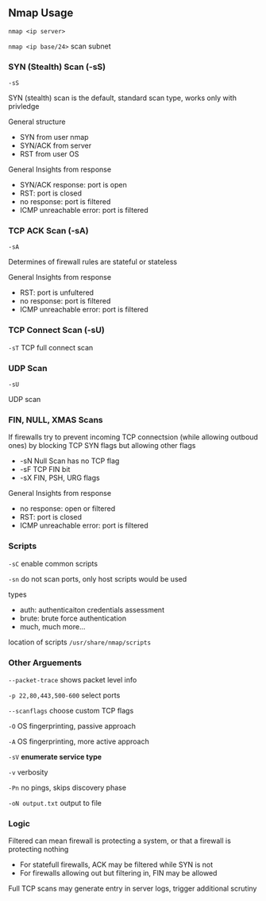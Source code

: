 ## Nmap Usage

`nmap <ip server>`

`nmap <ip base/24>` scan subnet


### SYN (Stealth) Scan (-sS)

`-sS`

SYN (stealth) scan is the default, standard scan type, works only with privledge

General structure
- SYN from user nmap
- SYN/ACK from server
- RST from user OS

General Insights from response
- SYN/ACK response: port is open
- RST: port is closed
- no response: port is filtered
- ICMP unreachable error: port is filtered


### TCP ACK Scan (-sA)

`-sA`

Determines of firewall rules are stateful or stateless

General Insights from response
- RST: port is unfultered
- no response: port is filtered
- ICMP unreachable error: port is filtered


### TCP Connect Scan (-sU)

`-sT` TCP full connect scan

### UDP Scan

`-sU`

UDP scan

### FIN, NULL, XMAS Scans

If firewalls try to prevent incoming TCP connectsion (while allowing outboud ones) by blocking TCP SYN flags but allowing other flags
- -sN Null Scan has no TCP flag
- -sF TCP FIN bit
- -sX FIN, PSH, URG flags

General Insights from response
- no response: open or filtered
- RST: port is closed
- ICMP unreachable error: port is filtered

### Scripts

`-sC` enable common scripts

`-sn` do not scan ports, only host scripts would be used

types
- auth: authenticaiton credentials assessment
- brute: brute force authentication
- much, much more...

location of scripts `/usr/share/nmap/scripts`

### Other Arguements

`--packet-trace` shows packet level info

`-p 22,80,443,500-600` select ports

`--scanflags` choose custom TCP flags

`-O` OS fingerprinting, passive approach

`-A` OS fingerprinting, more active approach

`-sV` **enumerate service type**

`-v` verbosity

`-Pn` no pings, skips discovery phase

`-oN output.txt` output to file

### Logic

Filtered can mean firewall is protecting a system, or that a firewall is protecting nothing
- For statefull firewalls, ACK may be filtered while SYN is not
- For firewalls allowing out but filtering in, FIN may be allowed

Full TCP scans may generate entry in server logs, trigger additional scrutiny
